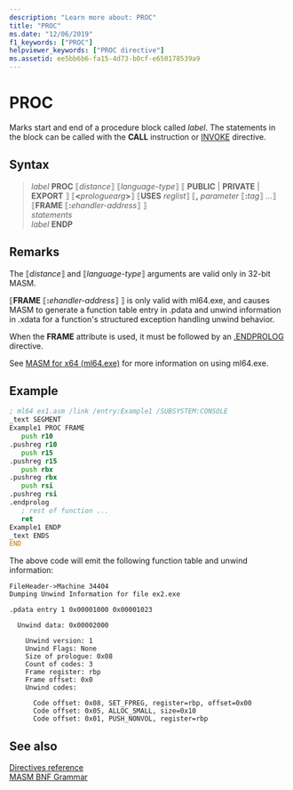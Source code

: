 ```yaml
---
description: "Learn more about: PROC"
title: "PROC"
ms.date: "12/06/2019"
f1_keywords: ["PROC"]
helpviewer_keywords: ["PROC directive"]
ms.assetid: ee5bb6b6-fa15-4d73-b0cf-e650178539a9
---
```

# PROC

Marks start and end of a procedure block called *label*. The statements in the block can be called with the **CALL** instruction or [INVOKE](invoke.md) directive.

## Syntax

> *label* **PROC** ⟦*distance*⟧ ⟦*language-type*⟧ ⟦ **PUBLIC** | **PRIVATE** | **EXPORT** ⟧ ⟦__\<__*prologuearg*__>__⟧ ⟦**USES** *reglist*⟧ ⟦__,__ *parameter* ⟦__:__*tag*⟧ ...⟧\
> ⟦**FRAME** ⟦__:__*ehandler-address*⟧ ⟧\
> *statements*\
> *label* **ENDP**

## Remarks

The ⟦*distance*⟧ and ⟦*language-type*⟧ arguments are valid only in 32-bit MASM.

⟦**FRAME** ⟦__:__*ehandler-address*⟧ ⟧ is only valid with ml64.exe, and causes MASM to generate a function table entry in .pdata and unwind information in .xdata for a function's structured exception handling unwind behavior.

When the **FRAME** attribute is used, it must be followed by an [.ENDPROLOG](dot-endprolog.md) directive.

See [MASM for x64 (ml64.exe)](masm-for-x64-ml64-exe.md) for more information on using ml64.exe.

## Example

```asm
; ml64 ex1.asm /link /entry:Example1 /SUBSYSTEM:CONSOLE
_text SEGMENT
Example1 PROC FRAME
   push r10
.pushreg r10
   push r15
.pushreg r15
   push rbx
.pushreg rbx
   push rsi
.pushreg rsi
.endprolog
   ; rest of function ...
   ret
Example1 ENDP
_text ENDS
END
```

The above code will emit the following function table and unwind information:

```Output
FileHeader->Machine 34404
Dumping Unwind Information for file ex2.exe

.pdata entry 1 0x00001000 0x00001023

  Unwind data: 0x00002000

    Unwind version: 1
    Unwind Flags: None
    Size of prologue: 0x08
    Count of codes: 3
    Frame register: rbp
    Frame offset: 0x0
    Unwind codes:

      Code offset: 0x08, SET_FPREG, register=rbp, offset=0x00
      Code offset: 0x05, ALLOC_SMALL, size=0x10
      Code offset: 0x01, PUSH_NONVOL, register=rbp
```

## See also

[Directives reference](directives-reference.md)\
[MASM BNF Grammar](masm-bnf-grammar.md)
